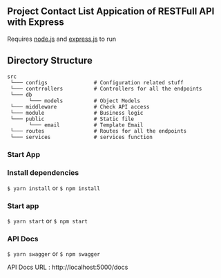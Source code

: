 ## Project Contact List Appication of RESTFull API with Express

Requires [node.js](https://nodejs.org/en/) and [express.js](https://expressjs.com/) to run

## Directory Structure

```
src
 └─── configs               # Configuration related stuff
 └─── contrrollers          # Controllers for all the endpoints
 └─── db
       └─── models          # Object Models
 └─── middleware            # Check API access
 └─── module                # Business logic
 └─── public                # Static file
       └─── email           # Template Email
 └─── routes                # Routes for all the endpoints
 └─── services              # services function
```

### Start App

### Install dependencies

`$ yarn install` or `$ npm install`

### Start app

`$ yarn start` or `$ npm start`

### API Docs

`$ yarn swagger` or `$ npm swagger`

API Docs URL : http://localhost:5000/docs

